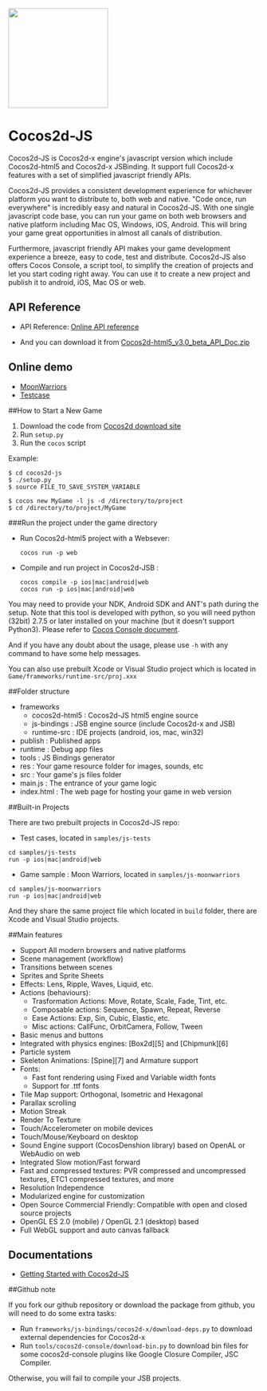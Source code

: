 <img src="http://www.cocos2d-x.org/attachments/1508/2dh5-logo.png" width=200>

Cocos2d-JS
===========

Cocos2d-JS is Cocos2d-x engine's javascript version which include Cocos2d-html5 and Cocos2d-x JSBinding. It support full Cocos2d-x features with a set of simplified javascript friendly APIs.

Cocos2d-JS provides a consistent development experience for whichever platform you want to distribute to, both web and native. "Code once, run everywhere" is incredibly easy and natural in Cocos2d-JS. With one single javascript code base, you can run your game on both web browsers and native platform including Mac OS, Windows, iOS, Android. This will bring your game great opportunities in almost all canals of distribution.

Furthermore, javascript friendly API makes your game development experience a breeze, easy to code, test and distribute. Cocos2d-JS also offers Cocos Console, a script tool, to simplify the creation of projects and let you start coding right away. You can use it to create a new project and publish it to android, iOS, Mac OS or web.

## API Reference

- API Reference: [Online API reference](http://www.cocos2d-x.org/reference/html5-js/V3.0beta/index.html)

- And you can download it from
[Cocos2d-html5_v3.0_beta_API_Doc.zip](http://cdn.cocos2d-x.org/Cocos2d-html5_v3.0_beta_API_Doc.zip)

## Online demo
- [MoonWarriors](http://www.cocos2d-x.org/MoonWarriors/index.html)
- [Testcase](http://www.cocos2d-x.org/js-tests/)


##How to Start a New Game

1. Download the code from [Cocos2d download site](http://www.cocos2d-x.org/download)
2. Run `setup.py`
3. Run the `cocos` script

Example:

    $ cd cocos2d-js
    $ ./setup.py
    $ source FILE_TO_SAVE_SYSTEM_VARIABLE
    
    $ cocos new MyGame -l js -d /directory/to/project
    $ cd /directory/to/project/MyGame

###Run the project under the game directory

* Run Cocos2d-html5 project with a Websever:

	```
	cocos run -p web
	```

* Compile and run project in Cocos2d-JSB :

	```
	cocos compile -p ios|mac|android|web
	cocos run -p ios|mac|android|web
	```

You may need to provide your NDK, Android SDK and ANT's path during the setup. Note that this tool is developed with python, so you will need python (32bit) 2.7.5 or later installed on your machine (but it doesn't support Python3). Please refer to [Cocos Console document](http://www.cocos2d-x.org/docs/manual/framework/html5/cocos-console/en).

And if you have any doubt about the usage, please use `-h` with any command to have some help messages.

You can also use prebuilt Xcode or Visual Studio project which is located in `Game/frameworks/runtime-src/proj.xxx`

##Folder structure

- frameworks
    - cocos2d-html5     : Cocos2d-JS html5 engine source
    - js-bindings       : JSB engine source (include Cocos2d-x and JSB)
    - runtime-src       : IDE projects (android, ios, mac, win32)
- publish               : Published apps
- runtime               : Debug app files
- tools                 : JS Bindings generator
- res                   : Your game resource folder for images, sounds, etc
- src                   : Your game's js files folder
- main.js               : The entrance of your game logic
- index.html            : The web page for hosting your game in web version

##Built-in Projects

There are two prebuilt projects in Cocos2d-JS repo:

- Test cases, located in `samples/js-tests`

 ```
 cd samples/js-tests
 run -p ios|mac|android|web
 ```
- Game sample : Moon Warriors, located in `samples/js-moonwarriors`

```
cd samples/js-moonwarriors
run -p ios|mac|android|web
```
And they share the same project file which located in `build` folder, there are Xcode and Visual Studio projects.

##Main features

   * Support All modern browsers and native platforms
   * Scene management (workflow)
   * Transitions between scenes
   * Sprites and Sprite Sheets
   * Effects: Lens, Ripple, Waves, Liquid, etc.
   * Actions (behaviours):
     * Trasformation Actions: Move, Rotate, Scale, Fade, Tint, etc.
     * Composable actions: Sequence, Spawn, Repeat, Reverse
     * Ease Actions: Exp, Sin, Cubic, Elastic, etc.
     * Misc actions: CallFunc, OrbitCamera, Follow, Tween
   * Basic menus and buttons
   * Integrated with physics engines: [Box2d][5] and [Chipmunk][6]
   * Particle system
   * Skeleton Animations: [Spine][7] and Armature support
   * Fonts:
     * Fast font rendering using Fixed and Variable width fonts
     * Support for .ttf fonts
   * Tile Map support: Orthogonal, Isometric and Hexagonal
   * Parallax scrolling
   * Motion Streak
   * Render To Texture
   * Touch/Accelerometer on mobile devices
   * Touch/Mouse/Keyboard on desktop
   * Sound Engine support (CocosDenshion library) based on OpenAL or WebAudio on web
   * Integrated Slow motion/Fast forward
   * Fast and compressed textures: PVR compressed and uncompressed textures, ETC1 compressed textures, and more
   * Resolution Independence
   * Modularized engine for customization
   * Open Source Commercial Friendly: Compatible with open and closed source projects
   * OpenGL ES 2.0 (mobile) / OpenGL 2.1 (desktop) based
   * Full WebGL support and auto canvas fallback
   
## Documentations

- [Getting Started with Cocos2d-JS](http://www.cocos2d-x.org/docs/manual/framework/html5/en)

##Github note

If you fork our github repository or download the package from github, you will need to do some extra tasks:

- Run `frameworks/js-bindings/cocos2d-x/download-deps.py` to download external dependencies for Cocos2d-x
- Run `tools/cocos2d-console/download-bin.py` to download bin files for some cocos2d-console plugins like Google Closure Compiler, JSC Compiler.

Otherwise, you will fail to compile your JSB projects.